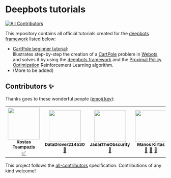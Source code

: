 # Deepbots tutorials
<!-- ALL-CONTRIBUTORS-BADGE:START - Do not remove or modify this section -->
[![All Contributors](https://img.shields.io/badge/all_contributors-4-orange.svg?style=flat-square)](#contributors-)
<!-- ALL-CONTRIBUTORS-BADGE:END -->

This repository contains all official tutorials created for the 
[deepbots framework](https://github.com/aidudezzz/deepbots) listed below:

- [CartPole beginner tutorial](/cartPoleTutorial/README.md):
<br>Illustrates step-by-step the creation of a [CartPole](https://gym.openai.com/envs/CartPole-v0/) problem in 
[Webots](https://cyberbotics.com/) and solves it by using the 
[deepbots framework](https://github.com/aidudezzz/deepbots) and the
[Proximal Policy Optimization](https://openai.com/blog/openai-baselines-ppo/) Reinforcement Learning algorithm.
- (More to be added)
## Contributors ✨

Thanks goes to these wonderful people ([emoji key](https://allcontributors.org/docs/en/emoji-key)):

<!-- ALL-CONTRIBUTORS-LIST:START - Do not remove or modify this section -->
<!-- prettier-ignore-start -->
<!-- markdownlint-disable -->
<table>
  <tr>
    <td align="center"><a href="https://github.com/tsampazk"><img src="https://avatars.githubusercontent.com/u/27914645?v=4?s=100" width="100px;" alt=""/><br /><sub><b>Kostas Tsampazis</b></sub></a><br /><a href="#tutorial-tsampazk" title="Tutorials">✅</a></td>
    <td align="center"><a href="https://github.com/DataDrover214530"><img src="https://avatars.githubusercontent.com/u/29627216?v=4?s=100" width="100px;" alt=""/><br /><sub><b>DataDrover214530</b></sub></a><br /><a href="https://github.com/aidudezzz/deepbots-tutorials/issues?q=author%3ADataDrover214530" title="Bug reports">🐛</a></td>
    <td align="center"><a href="https://github.com/JadarTheObscurity"><img src="https://avatars.githubusercontent.com/u/62043377?v=4?s=100" width="100px;" alt=""/><br /><sub><b>JadarTheObscurity</b></sub></a><br /><a href="#ideas-JadarTheObscurity" title="Ideas, Planning, & Feedback">🤔</a></td>
    <td align="center"><a href="http://eakirtas.webpages.auth.gr/"><img src="https://avatars.githubusercontent.com/u/10010230?v=4?s=100" width="100px;" alt=""/><br /><sub><b>Manos Kirtas</b></sub></a><br /><a href="#projectManagement-ManosMagnus" title="Project Management">📆</a> <a href="#maintenance-ManosMagnus" title="Maintenance">🚧</a> <a href="#ideas-ManosMagnus" title="Ideas, Planning, & Feedback">🤔</a></td>
  </tr>
</table>

<!-- markdownlint-restore -->
<!-- prettier-ignore-end -->

<!-- ALL-CONTRIBUTORS-LIST:END -->

This project follows the [all-contributors](https://github.com/all-contributors/all-contributors) specification. Contributions of any kind welcome!